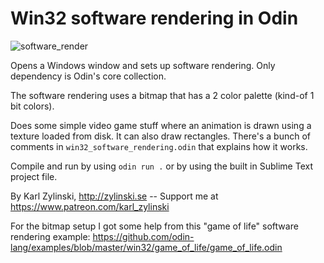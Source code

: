 # Win32 software rendering in Odin

![software_render](https://github.com/user-attachments/assets/68651631-e409-47b3-b1d3-dded7894a21a)

Opens a Windows window and sets up software rendering. Only dependency is Odin's core collection.

The software rendering uses a bitmap that has a 2 color palette (kind-of 1 bit colors).

Does some simple video game stuff where an animation is drawn using a texture loaded from disk. It can also draw rectangles. There's a bunch of comments in `win32_software_rendering.odin` that explains how it works.

Compile and run by using `odin run .` or by using the built in Sublime Text project file.

By Karl Zylinski, http://zylinski.se -- Support me at https://www.patreon.com/karl_zylinski

For the bitmap setup I got some help from this "game of life" software rendering example: https://github.com/odin-lang/examples/blob/master/win32/game_of_life/game_of_life.odin
